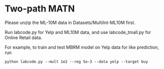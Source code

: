 # Two-path MATN

Please unzip the ML-10M data in Datasets/MultiInt-ML10M first.

Run labcode.py for Yelp and ML10M data, and use labcode_tmall.py for Online Retail data.

For example, to train and test MBRM model on Yelp data for like prediction, run
```
python labcode.py --mult 1e2 --reg 5e-3 --data yelp --target buy
```
